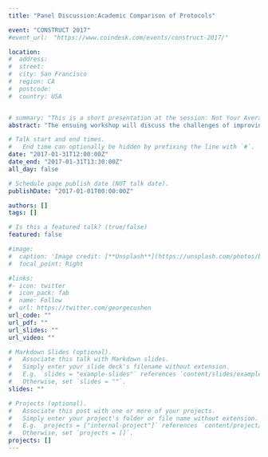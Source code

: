 ```yaml
---
title: "Panel Discussion:Academic Comparison of Protocols"

event: "CONSTRUCT 2017"
#event_url:　"https://www.coindesk.com/events/construct-2017/"

location:
#  address:
#  street:
#  city: San Francisco
#  region: CA
#  postcode:
#  country: USA


# summary: "This is a short presentation at the session: Not Your Average White Paper: Academic Research on Blockchains."
abstract: "The ensuing workshop will discuss the challenges of improving industry-academia collaboration toward better blockchain technology development. Topics for discussion will likely include: systematizing and teaching knowledge gained from almost a decade of running Bitcoin and other blockchains in production; creating opportunities for academics to implement, test and deploy their research; developing distributed systems simulators and other empirical research platforms for fair evaluation; and facilitating industry and academia collaboration on high-priority research projects."

# Talk start and end times.
#   End time can optionally be hidden by prefixing the line with `#`.
date: "2017-01-31T12:00:00Z"
date_end: "2017-01-31T13:30:00Z"
all_day: false

# Schedule page publish date (NOT talk date).
publishDate: "2017-01-01T00:00:00Z"

authors: []
tags: []

# Is this a featured talk? (true/false)
featured: false

#image:
#  caption: 'Image credit: [**Unsplash**](https://unsplash.com/photos/bzdhc5b3Bxs)'
#  focal_point: Right

#links:
#- icon: twitter
#  icon_pack: fab
#  name: Follow
#  url: https://twitter.com/georgecushen
url_code: ""
url_pdf: ""
url_slides: ""
url_video: ""

# Markdown Slides (optional).
#   Associate this talk with Markdown slides.
#   Simply enter your slide deck's filename without extension.
#   E.g. `slides = "example-slides"` references `content/slides/example-slides.md`.
#   Otherwise, set `slides = ""`.
slides: ""

# Projects (optional).
#   Associate this post with one or more of your projects.
#   Simply enter your project's folder or file name without extension.
#   E.g. `projects = ["internal-project"]` references `content/project/deep-learning/index.md`.
#   Otherwise, set `projects = []`.
projects: []
---
```

